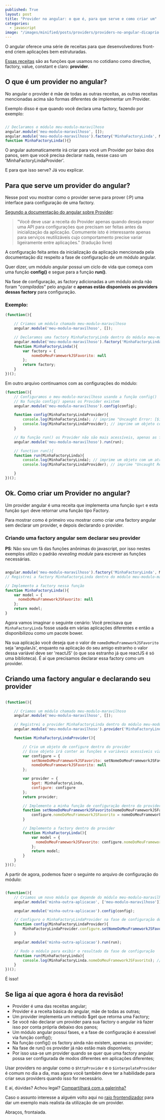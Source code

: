 ```yaml
---
published: True
layout: post
title: "Provider no angular: o que é, para que serve e como criar um"
categories: 
  - javascript
image: "/images/minified/posts/providers/providers-no-angular-dicaprio.jpg"
---
```


O angular oferece uma série de receitas para que desenvolvedores front-end criem aplicações bem estruturadas.

[Essas receitas](https://docs.angularjs.org/guide/providers) são as funções que usamos no cotidiano como directive, factory, value, constant e claro: **provider**.

## O que é um provider no angular?

No angular o provider é mãe de todas as outras receitas, as outras receitas mencionadas acima são formas diferentes de implementar um Provider.

Exemplo disso é que quando você declara uma factory, fazendo por exemplo:


```javascript

// Declaramos o módulo meu-modulo-maravilhoso
angular.module('meu-modulo-maravilhoso', []);
angular.module('meu-modulo-maravilhoso').factory('MinhaFactoryLinda', MinhaFactoryLinda);
function MinhaFactoryLinda(){}

```

O angular automaticamente irá criar para você um Provider por baixo dos panos, sem que você precisa declarar nada, nesse caso um 'MinhaFactoryLindaProvider'.

E para que isso serve? Já vou explicar.

## Para que serve um provider do angular?

Nesse post vou mostrar como o provider serve para prover (:P) uma interface para configuração de uma factory.

[Segundo a documentação do angular sobre Provider](https://docs.angularjs.org/guide/providers):
    
<blockquote>
"Você deve usar a receita do Provider apenas quando deseja expor uma API para configurações que precisam ser feitas antes da inicialização da aplicação. Comumente isto é interessante apenas para serviços reutilizáveis cujo comportamento precise variar ligeiramente entre aplicações." (tradução livre)
</blockquote>

A configuração feita antes da inicialização da aplicação mencionada pela documentação diz respeito a fase de configuração de um módulo angular.

Quer dizer, um módulo angular possui um ciclo de vida que começa com uma função **config()** e segue para a função **run()**.

Na fase de configuração, as factory adicionadas a um módulo ainda não foram "*compiladas*" pelo angular e **apenas estão disponíveis os providers dessas factory** para configuração.

### Exemplo:

```javascript
(function(){

    // Criamos um módulo chamado meu-modulo-maravilhoso
    angular.module('meu-modulo-maravilhoso', []);

    // Declaramos uma factory MinhaFactoryLinda dentro do módulo meu-modulo-maravilhoso
    angular.module('meu-modulo-maravilhoso').factory('MinhaFactoryLinda', MinhaFactoryLinda);
    function MinhaFactoryLinda(){
        var factory = {
            nomeDoMeuFrameworkJSFavorito: null
        };
        return factory;
    }   
})();

```

Em outro arquivo continuamos com as configurações do módulo:

```javascript
(function(){
    // Configuramos o meu-modulo-maravilhoso usando a função config()
    // Na função config() apenas os Provider existem
    angular.module('meu-modulo-maravilhoso').config(config);

    function config(MinhaFactoryLindaProvider){
        console.log(MinhaFactoryLinda); // imprime "Uncaught Error: [$injector:modulerr]" e trava a aplicação
        console.log(MinhaFactoryLindaProvider); // imprime um objeto com atributo $get
    }

    // Na função run() os Provider não são mais acessíveis, apenas as factory
    angular.module('meu-modulo-maravilhoso').run(run);

    // function run(){
    function run(MinhaFactoryLinda){
        console.log(MinhaFactoryLinda); // imprime um objeto com um atributo nomeDoMeuFrameworkJSFavorito
        console.log(MinhaFactoryLindaProvider); // imprime "Uncaught ReferenceError" e trava a aplicação

    }
})();

```

## Ok. Como criar um Provider no angular?

Um provider angular é uma receita que implementa uma função ```$get``` e esta função ```$get``` deve retornar uma função tipo Factory. 

Para mostrar como é primeiro vou mostrar como criar uma factory angular sem declarar um provider, e depois declarando o provider.

### Criando uma factory angular sem declarar seu provider

**PS**: Não sou um fã das funções anônimas do javascript, por isso nestes exemplos utilizo o padrão *revealing module* para escrever as funções necessárias.

```javascript

angular.module('meu-modulo-maravilhoso').factory('MinhaFactoryLinda', MinhaFactoryLinda);
// Registrei a factory MinhaFactoryLinda dentro do módulo meu-modulo-maravilhoso

// Implemento a factory nessa função
function MinhaFactoryLinda(){
    var model = {
      nomeDoMeuFrameworkJSFavorito: null
    };
    return model;
}

```


Agora vamos imaginar o seguinte cenário: Você precisava que ```MinhaFactoryLinda``` fosse usada em várias aplicações diferentes e então a disponibilizou como um pacote bower.

Na sua aplicação você deseja que o valor de ```nomeDoMeuFrameworkJSFavorito``` seja 'angularJs', enquanto na aplicação do seu amigo estranho o valor dessa variável deve ser 'reactJS' (o que soa estranho já que reactJS é só uma biblioteca). É aí que precisamos declarar essa factory como um provider.

## Criando uma factory angular e declarando seu provider

```javascript

(function(){

    // Criamos um módulo chamado meu-modulo-maravilhoso
    angular.module('meu-modulo-maravilhoso', []);

    // Registrei o provider MinhaFactoryLinda dentro do módulo meu-modulo-maravilhoso
    angular.module('meu-modulo-maravilhoso').provider('MinhaFactoryLinda', MinhaFactoryLindaProvider);

    function MinhaFactoryLindaProvider(){

        // Crio um objeto de configure dentro do provider
        // Esse objeto irá conter as funções e variáveis acessíveis via closure do provider na fase de configuração
        var configure = {
            setNomeDoMeuFrameworkJSFavorito: setNomeDoMeuFrameworkJSFavorito,
            nomeDoMeuFrameworkJSFavorito: null          
        };

        var provider = {
            $get: MinhaFactoryLinda,
            configure: configure
        };
        return provider;

        // Implemento a minha função de configuração dentro do provider
        function setNomeDoMeuFrameworkJSFavorito(nomeDoMeuFrameworkJSFavorito){
            configure.nomeDoMeuFrameworkJSFavorito = nomeDoMeuFrameworkJSFavorito;
        }

        // Implemento a factory dentro do provider
        function MinhaFactoryLinda(){
            var model = {
              nomeDoMeuFrameworkJSFavorito: configure.nomeDoMeuFrameworkJSFavorito
            };
            return model;
        }
    }
})();

```


A partir de agora, podemos fazer o seguinte no arquivo de configuração do módulo:

```javascript

(function(){
    // Criamos um novo módulo que depende do módulo meu-modulo-maravilhoso
    angular.module('minha-outra-aplicacao', ['meu-modulo-maravilhoso']);

    angular.module('minha-outra-aplicacao').config(config);

    // Configuro o MinhaFactoryLindaProvider na fase de configuração do módulo
    function config(MinhaFactoryLindaProvider){
        MinhaFactoryLindaProvider.configure.setNomeDoMeuFrameworkJSFavorito('react');
    }

    angular.module('minha-outra-aplicacao').run(run);

    // Rodo o módulo para exibir o resultado da fase de configuração
    function run(MinhaFactoryLinda){
        console.log(MinhaFactoryLinda.nomeDoMeuFrameworkJSFavorito); // imprime 'react'
    }
})();

```

É isso!

## Se liga aí que agora é hora da revisão!

* Provider é uma das receitas angular;
* Provider é a receita básica do angular, mãe de todas as outras;
* Um provider implementa um método $get que retorna uma Factory;
* Se você não declarar um provider para sua factory o angular irá fazer isso por conta própria debaixo dos panos;
* Um módulo angular possui fases, e a fase de configuração é acessível via função config();
* Na função config() os factory ainda não existem, apenas os provider;
* Na fase de run() os provider já não estão mais disponíveis;
* Por isso usa-se um provider quando se quer que uma factory angular possa ser configurada de modos diferentes em aplicações diferentes;

Usar providers no angular como o ```$httpProvider``` e o ```$interpolateProvider``` é comum no dia a dia, mas agora você também deve ter a habilidade para criar seus providers quando isso for necessário.

E aí, dúvidas? Achou legal? <a href='https://www.facebook.com/sharer/sharer.php?u=http://jotateles.com.br/javascript/2016/02/21/provider-angularjs.html'>Compartilhará com a galerinha? </a>

Caso o assunto interesse a alguém volto aqui no [raio frontendizador](http://jotateles.com.br) para dar um exemplo mais realista da utilização de um provider.

Abraços, frontaiada.